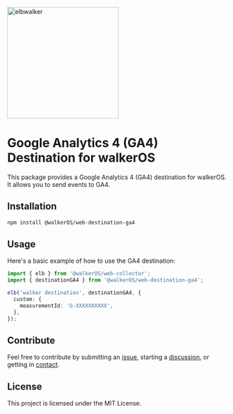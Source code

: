 <p align="left">
  <a href="https://elbwalker.com">
    <img title="elbwalker" src='https://www.elbwalker.com/img/elbwalker_logo.png' width="256px"/>
  </a>
</p>

# Google Analytics 4 (GA4) Destination for walkerOS

This package provides a Google Analytics 4 (GA4) destination for walkerOS. It
allows you to send events to GA4.

## Installation

```sh
npm install @walkerOS/web-destination-ga4
```

## Usage

Here's a basic example of how to use the GA4 destination:

```typescript
import { elb } from '@walkerOS/web-collector';
import { destinationGA4 } from '@walkerOS/web-destination-ga4';

elb('walker destination', destinationGA4, {
  custom: {
    measurementId: 'G-XXXXXXXXXX',
  },
});
```

## Contribute

Feel free to contribute by submitting an
[issue](https://github.com/elbwalker/walkerOS/issues), starting a
[discussion](https://github.com/elbwalker/walkerOS/discussions), or getting in
[contact](https://calendly.com/elb-alexander/30min).

## License

This project is licensed under the MIT License.
